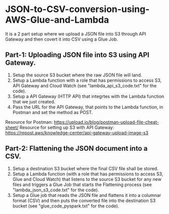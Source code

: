 # JSON-to-CSV-conversion-using-AWS-Glue-and-Lambda
It is a 2 part setup where we upload a JSON file into S3 through API Gateway and then covert it into CSV using a Glue Job.

## Part-1: Uploading JSON file into S3 using API Gateway.
1. Setup the source S3 bucket where the raw JSON file will land.
2. Setup a Lambda function with a role that has permissions to access S3, API Gateway and Cloud Watch (see "lambda_api_s3_code.txt" for the code).
3. Setup a API Gateway (HTTP API) that integrtes with the Lambda function that we just created.
4. Pass the URL for the API Gateway, that points to the Lambda function, in Postman and set the method as POST.

Resource for Postman: https://upload.io/blog/postman-upload-file-cheat-sheet/
Resource for setting up S3 with API Gateway: https://repost.aws/knowledge-center/api-gateway-upload-image-s3

## Part-2: Flattening the JSON document into a CSV.
1. Setup a destination S3 bucket where the final CSV file shall be stored.
2. Setup a Lambda function (with a role that has permissions to access S3, Glue and Cloud Watch) that listens to the source S3 bucket for any new files and triggers a Glue Job that starts the Flattening process (see "lambda_json_s3_code.txt" for the code).
3. Setup a Glue job that reads the JSON file and flattens it into a columnar format (CSV) and then puts the converted file into the destination S3 bucket (see "glue_code_pyspark.txt" for the code).
 
 
 

